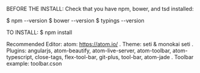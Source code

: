 BEFORE THE INSTALL:
Check that you have npm, bower, and tsd installed:

$ npm --version
$ bower --version
$ typings --version

TO INSTALL:
$ npm install

Recommended Editor:
atom: https://atom.io/
. Theme: seti & monokai seti
. Plugins: angularjs, atom-beautify, atom-live-server, atom-toolbar, atom-typescript, close-tags, flex-tool-bar, git-plus, tool-bar, atom-jade
. Toolbar example: toolbar.cson
